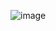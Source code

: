 ![image](https://github.com/717821l311/ResumeBuilder/assets/136913135/0c0e959b-740b-4bb3-b4d1-337d69ca31ca)
